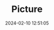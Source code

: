 ---
weight: 1
images:
- /images/edited/328.jpeg
title: Picture
date: 2024-02-10 12:51:05
tags: [luminarneo,work,ilce7m3,person,people]
---